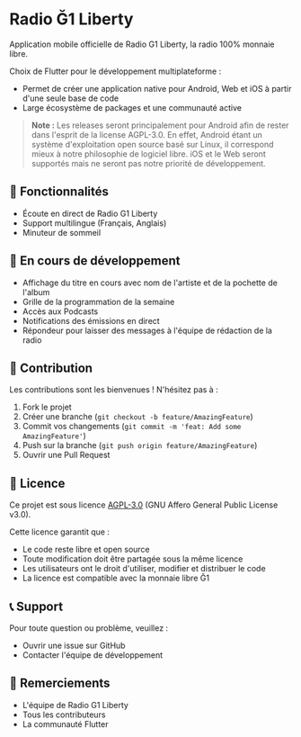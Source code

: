 # Radio Ğ1 Liberty

Application mobile officielle de Radio G1 Liberty, la radio 100% monnaie libre.

Choix de Flutter pour le développement multiplateforme :
- Permet de créer une application native pour Android, Web et iOS à partir d'une seule base de code
- Large écosystème de packages et une communauté active

> **Note :** Les releases seront principalement pour Android afin de rester dans l'esprit de la license AGPL-3.0. En effet, Android étant un système d'exploitation open source basé sur Linux, il correspond mieux à notre philosophie de logiciel libre. iOS et le Web seront supportés mais ne seront pas notre priorité de développement.

## 📱 Fonctionnalités

- Écoute en direct de Radio G1 Liberty
- Support multilingue (Français, Anglais)
- Minuteur de sommeil

## 🚀 En cours de développement

- Affichage du titre en cours avec nom de l'artiste et de la pochette de l'album
- Grille de la programmation de la semaine
- Accès aux Podcasts
- Notifications des émissions en direct
- Répondeur pour laisser des messages à l'équipe de rédaction de la radio

## 🤝 Contribution

Les contributions sont les bienvenues ! N'hésitez pas à :

1. Fork le projet
2. Créer une branche (`git checkout -b feature/AmazingFeature`)
3. Commit vos changements (`git commit -m 'feat: Add some AmazingFeature'`)
4. Push sur la branche (`git push origin feature/AmazingFeature`)
5. Ouvrir une Pull Request

## 📄 Licence

Ce projet est sous licence [AGPL-3.0](LICENSE) (GNU Affero General Public License v3.0).

Cette licence garantit que :
- Le code reste libre et open source
- Toute modification doit être partagée sous la même licence
- Les utilisateurs ont le droit d'utiliser, modifier et distribuer le code
- La licence est compatible avec la monnaie libre Ğ1

## 📞 Support

Pour toute question ou problème, veuillez :
- Ouvrir une issue sur GitHub
- Contacter l'équipe de développement

## 🙏 Remerciements

- L'équipe de Radio G1 Liberty
- Tous les contributeurs
- La communauté Flutter 
